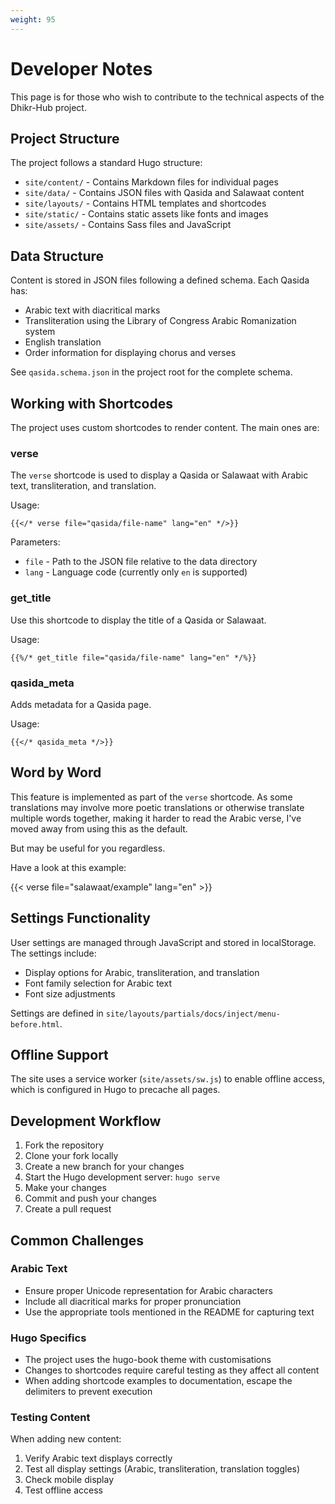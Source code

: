 ```yaml
---
weight: 95
---
```


# Developer Notes

This page is for those who wish to contribute to the technical aspects of the Dhikr-Hub project.

## Project Structure

The project follows a standard Hugo structure:

- `site/content/` - Contains Markdown files for individual pages
- `site/data/` - Contains JSON files with Qasida and Salawaat content
- `site/layouts/` - Contains HTML templates and shortcodes
- `site/static/` - Contains static assets like fonts and images
- `site/assets/` - Contains Sass files and JavaScript

## Data Structure

Content is stored in JSON files following a defined schema. Each Qasida has:

- Arabic text with diacritical marks
- Transliteration using the Library of Congress Arabic Romanization system
- English translation
- Order information for displaying chorus and verses

See `qasida.schema.json` in the project root for the complete schema.

## Working with Shortcodes

The project uses custom shortcodes to render content. The main ones are:

### verse

The `verse` shortcode is used to display a Qasida or Salawaat with Arabic text, transliteration, and translation.

Usage:
```
{{</* verse file="qasida/file-name" lang="en" */>}}
```

Parameters:
- `file` - Path to the JSON file relative to the data directory
- `lang` - Language code (currently only `en` is supported)

### get_title

Use this shortcode to display the title of a Qasida or Salawaat.

Usage:
```
{{%/* get_title file="qasida/file-name" lang="en" */%}}
```

### qasida_meta

Adds metadata for a Qasida page.

Usage:
```
{{</* qasida_meta */>}}
```

## Word by Word

This feature is implemented as part of the `verse` shortcode.
As some translations may involve more poetic translations or otherwise translate multiple words
together, making it harder to read the Arabic verse, I've moved away from using this as the default.

But may be useful for you regardless.

Have a look at this example:

{{< verse file="salawaat/example" lang="en" >}}

## Settings Functionality

User settings are managed through JavaScript and stored in localStorage. The settings include:

- Display options for Arabic, transliteration, and translation
- Font family selection for Arabic text
- Font size adjustments

Settings are defined in `site/layouts/partials/docs/inject/menu-before.html`.

## Offline Support

The site uses a service worker (`site/assets/sw.js`) to enable offline access, which is configured in Hugo to precache all pages.

## Development Workflow

1. Fork the repository
2. Clone your fork locally
3. Create a new branch for your changes
4. Start the Hugo development server: `hugo serve`
5. Make your changes
6. Commit and push your changes
7. Create a pull request

## Common Challenges

### Arabic Text

- Ensure proper Unicode representation for Arabic characters
- Include all diacritical marks for proper pronunciation
- Use the appropriate tools mentioned in the README for capturing text

### Hugo Specifics

- The project uses the hugo-book theme with customisations
- Changes to shortcodes require careful testing as they affect all content
- When adding shortcode examples to documentation, escape the delimiters to prevent execution

### Testing Content

When adding new content:

1. Verify Arabic text displays correctly
2. Test all display settings (Arabic, transliteration, translation toggles)
3. Check mobile display
4. Test offline access
